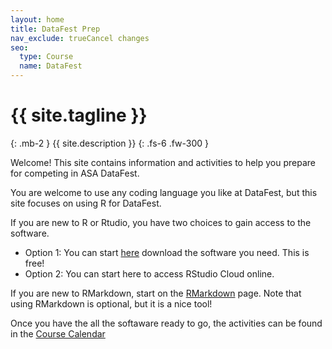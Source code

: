 ```yaml
---
layout: home
title: DataFest Prep
nav_exclude: trueCancel changes
seo:
  type: Course
  name: DataFest 
---
```


# {{ site.tagline }}
{: .mb-2 }
{{ site.description }}
{: .fs-6 .fw-300 }


Welcome! This site contains information and activities to help you prepare for competing in ASA DataFest.

You are welcome to use any coding language you like at DataFest, but this site focuses on using R for DataFest. 

If you are new to R or Rtudio, you have two choices to gain access to the software. 
* Option 1: You can start [here](https://datafest-prep.github.io//software_installation/) download the software you need. This is free! 
* Option 2: You can start here to access RStudio Cloud online. 

If you are new to RMarkdown, start on the [RMarkdown](https://datafest-prep.github.io//class_activities/rmarkdown_instructions/) page. Note that using RMarkdown is optional, but it is a nice tool!

Once you have the all the softaware ready to go, the activities can be found in the [Course Calendar](https://datafest-prep.github.io//calendar/)

